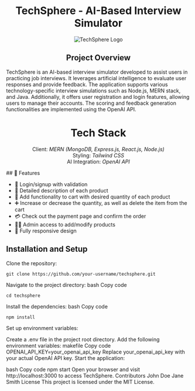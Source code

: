 <h1 align="center">TechSphere - AI-Based Interview Simulator</h1>
<p align="center">
    <img src="logo.png" alt="TechSphere Logo">
</p>
<h2 align="center">Project Overview</h2>
TechSphere is an AI-based interview simulator developed to assist users in practicing job interviews. It leverages artificial intelligence to evaluate user responses and provide feedback. The application supports various technology-specific interview simulations such as Node.js, MERN stack, and Java. Additionally, it offers user registration and login features, allowing users to manage their accounts. The scoring and feedback generation functionalities are implemented using the OpenAI API.
<h1 align="center">Tech Stack</h1>
<p align="center">
    Client: <i>MERN (MongoDB, Express.js, React.js, Node.js)</i><br>
    Styling: <i>Tailwind CSS</i><br>
    AI Integration: <i>OpenAI API</i>
</p>
## 🚀 Features

<ul>
  <li>🔐 Login/signup with validation</li>
  <li>📝 Detailed description of each product</li>
  <li>🛒 Add functionality to cart with desired quantity of each product</li>
  <li>➕ Increase or decrease the quantity, as well as delete the item from the cart</li>
  <li>💳 Check out the payment page and confirm the order</li>
  <li>👨‍💼 Admin access to add/modify products</li>
  <li>📱 Fully responsive design</li>
</ul>


## Installation and Setup
Clone the repository:

```
git clone https://github.com/your-username/techsphere.git
```

Navigate to the project directory:
bash
Copy code
```
cd techsphere
```

Install the dependencies:
bash
Copy code
```
npm install
```

Set up environment variables:

Create a .env file in the project root directory.
Add the following environment variables:
makefile
Copy code
OPENAI_API_KEY=your_openai_api_key
Replace your_openai_api_key with your actual OpenAI API key.
Start the application:

bash
Copy code
npm start
Open your browser and visit http://localhost:3000 to access TechSphere.
Contributors
John Doe
Jane Smith
License
This project is licensed under the MIT License.

